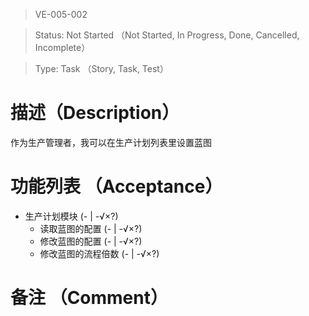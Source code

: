 > VE-005-002

> Status: Not Started （Not Started, In Progress, Done, Cancelled, Incomplete）

> Type: Task （Story, Task, Test）

# 描述（Description）
作为生产管理者，我可以在生产计划列表里设置蓝图

# 功能列表 （Acceptance）
* 生产计划模块 (- | -√×?)
  * 读取蓝图的配置 (- | -√×?)
  * 修改蓝图的配置 (- | -√×?)
  * 修改蓝图的流程倍数 (- | -√×?)

# 备注 （Comment）

